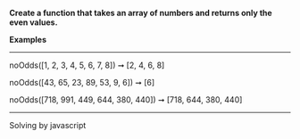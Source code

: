 **Create a function that takes an array of numbers and returns only the even values.**

**Examples**

***
noOdds([1, 2, 3, 4, 5, 6, 7, 8]) ➞ [2, 4, 6, 8]

noOdds([43, 65, 23, 89, 53, 9, 6]) ➞ [6]

noOdds([718, 991, 449, 644, 380, 440]) ➞ [718, 644, 380, 440]
***

Solving by javascript

